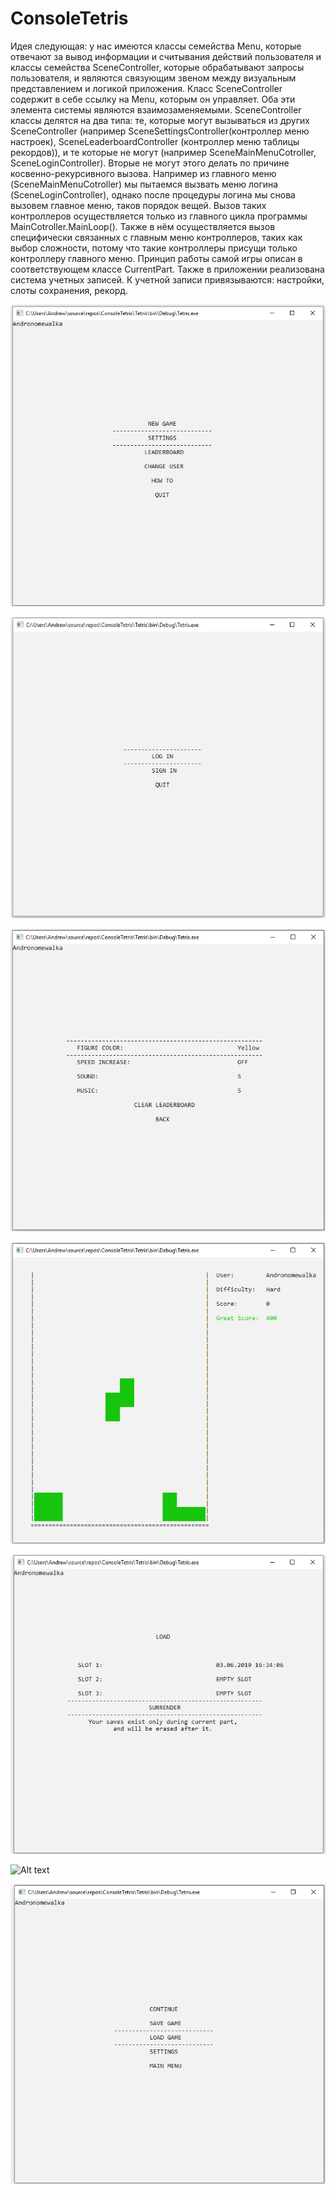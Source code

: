 # ConsoleTetris

Идея следующая: у нас имеются классы семейства Menu, которые отвечают за вывод информации и считывания действий пользователя и классы
семейства SceneController, которые обрабатывают запросы пользователя, и являются связующим звеном между визуальным представлением и
логикой приложения. Класс SceneController содержит в себе ссылку на Menu, которым он управляет. Оба эти элемента системы являются
взаимозаменяемыми. SceneController классы делятся на два типа: те, которые могут вызываться из других SceneController (например
SceneSettingsController(контроллер меню настроек), SceneLeaderboardController (контроллер меню таблицы рекордов)), и те которые не могут
(например SceneMainMenuCotroller, SceneLoginController). Вторые не могут этого делать по причине косвенно-рекурсивного вызова. Например из
главного меню (SceneMainMenuCotroller) мы пытаемся вызвать меню логина (SceneLoginController), однако после процедуры логина мы снова
вызовем главное меню, таков порядок вещей. Вызов таких контроллеров осуществляется только из главного цикла программы
MainCotroller.MainLoop(). Также в нём осуществляется вызов специфически связанных с главным меню контроллеров, таких как выбор сложности,
потому что такие контроллеры присущи только контроллеру главного меню.
Принцип работы самой игры описан в соответствующем классе CurrentPart.
Также в приложении реализована система учетных записей. К учетной записи привязываются: настройки, слоты сохранения, рекорд.



![Alt text](Screenshots/mainMenuPage.png)

![Alt text](Screenshots/loginPage.png)

![Alt text](Screenshots/settingsPage.png)

![Alt text](Screenshots/gamePage.png)

![Alt text](Screenshots/gameOverPage.png)

![Alt text](Screenshots/leaderboard.png)

![Alt text](Screenshots/pauseMenuPage.png)
